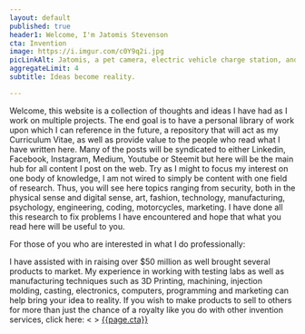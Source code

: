```yaml
---
layout: default
published: true
header1: Welcome, I'm Jatomis Stevenson
cta: Invention
image: https://i.imgur.com/c0Y9q2i.jpg
picLinkAlt: Jatomis, a pet camera, electric vehicle charge station, and designer bag,.
aggregateLimit: 4
subtitle: Ideas become reality.

---
```

Welcome, this website is a collection of thoughts and ideas I have had as I work on multiple projects. The end goal is to have a personal library of work upon which I can reference in the future, a repository that will act as my Curriculum Vitae, as well as provide value to the people who read what I have written here. Many of the posts will be syndicated to either Linkedin, Facebook, Instagram, Medium, Youtube or Steemit but here will be the main hub for all content I post on the web. Try as I might to focus my interest on one body of knowledge, I am not wired to simply be content with one field of research. Thus, you will see here topics ranging from security, both in the physical sense and digital sense, art, fashion, technology, manufacturing, psychology, engineering, coding, motorcycles, marketing. I have done all this research to fix problems I have encountered and hope that what you read here will be useful to you.

For those of you who are interested in what I do professionally:

I have assisted with in raising over $50 million as well brought several products to market. My experience in working with testing labs as well as manufacturing techniques such as 3D Printing, machining, injection molding, casting, electronics, computers, programming and marketing can help bring your idea to reality. If you wish to make products to sell to others for more than just the chance of a royalty like you do with other invention services, click here: 
<&nbsp;>
<a href="https://stevensondesignconsulting.com/products" class="button big">{{page.cta}}</a>
